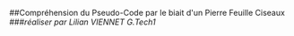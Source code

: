 ##Compréhension du Pseudo-Code par le biait d'un Pierre Feuille Ciseaux 
###*réaliser par Lilian VIENNET G.Tech1*